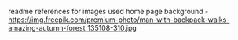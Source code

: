 readme
references for images used
home page background - https://img.freepik.com/premium-photo/man-with-backpack-walks-amazing-autumn-forest_135108-310.jpg
